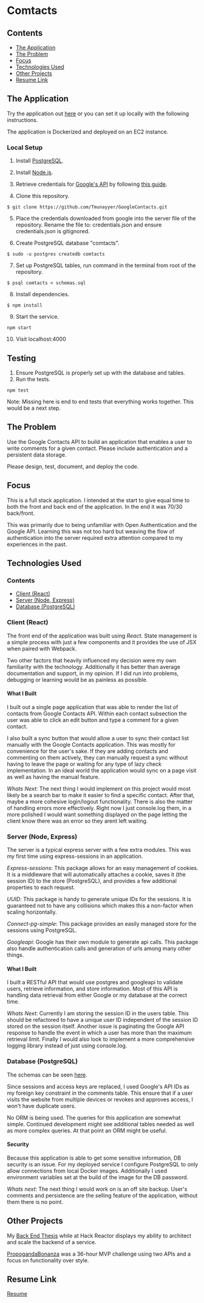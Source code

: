 # Comtacts

## Contents

- [The Application](#the-application)
- [The Problem](#the-problem)
- [Focus](#focus)
- [Technologies Used](#technologies-used)
- [Other Projects](#other-projects)
- [Resume Link](https://drive.google.com/file/d/1oKEIO_sYNlVbdhj42BXKSp0OlJ2tHf0a/view?usp=sharing)

## The Application

Try the application out [here](http://ec2-18-216-92-85.us-east-2.compute.amazonaws.com) or you can set it up locally with the following instructions.

The application is Dockerized and deployed on an EC2 instance.

### Local Setup

1. Install [PostgreSQL](https://www.postgresql.org/).
2. Install [Node.js](https://nodejs.org/en/).
3. Retrieve credentials for [Google's API](https://console.developers.google.com) by following [this guide](https://gist.github.com/Tmunayyer/379b2e9bee5ba7b8b299457cb524b608).

4. Clone this repository.

```
$ git clone https://github.com/Tmunayyer/GoogleContacts.git
```

5. Place the credentials downloaded from google into the server file of the repository. Rename the file to: credentials.json and ensure credentials.json is gitignored.

6. Create PostgreSQL database "comtacts".

```
$ sudo -u postgres createdb comtacts
```

7. Set up PostgreSQL tables, run command in the terminal from root of the repository.

```
$ psql comtacts < schemas.sql
```

8. Install dependencies.

```
$ npm install
```

9. Start the service.

```
npm start
```

10. Visit localhost:4000

## Testing

1. Ensure PostgreSQL is properly set up with the database and tables.
2. Run the tests.

```
npm test
```

Note: Missing here is end to end tests that everything works together. This would be a next step.

## The Problem

Use the Google Contacts API to build an application that enables a user to write comments for a given contact. Please include authentication and a persistent data storage.

Please design, test, document, and deploy the code.

## Focus

This is a full stack application. I intended at the start to give equal time to both the front and back end of the application. In the end it was 70/30 back/front.

This was primarily due to being unfamiliar with Open Authentication and the Google API. Learning this was not too hard but weaving the flow of authentication into the server required extra attention compared to my experiences in the past.

## Technologies Used

### Contents

- [Client (React)](<#client-(react)>)
- [Server (Node, Express)](<#server-(node,-express)>)
- [Database (PostgreSQL)](<#database-(postgresql)>)

### Client (React)

The front end of the application was built using _React_. State management is a simple process with just a few components and it provides the use of JSX when paired with Webpack.

Two other factors that heavily influenced my decision were my own familiarity with the technology. Additionally it has better than average documentation and support, in my opinion. If I did run into problems, debugging or learning would be as painless as possible.

#### What I Built

I built out a single page application that was able to render the list of contacts from Google Contacts API. Within each contact subsection the user was able to click an edit button and type a comment for a given contact.

I also built a sync button that would allow a user to sync their contact list manually with the Google Contacts application. This was mostly for convenience for the user's sake. If they are adding contacts and commenting on them actively, they can manually request a sync without having to leave the page or waiting for any type of lazy check implementation. In an ideal world the application would sync on a page visit as well as having the manual feature.

_Whats Next_: The next thing I would implement on this project would most likely be a search bar to make it easier to find a specific contact. After that, maybe a more cohesive login/logout functionality. There is also the matter of handling errors more effectively. Right now I just console.log them, in a more polished I would want something displayed on the page letting the client know there was an error so they arent left waiting.

### Server (Node, Express)

The server is a typical express server with a few extra modules. This was my first time using express-sessions in an application.

_Express-sessions_: This package allows for an easy management of cookies. It is a middleware that will automatically attaches a cookie, saves it (the session ID) to the store (PostgreSQL), and provides a few additional properties to each request.

_UUID_: This package is handy to generate unique IDs for the sessions. It is guaranteed not to have any collisions which makes this a non-factor when scaling horizontally.

_Connect-pg-simple_: This package provides an easily managed store for the sessions using PostgreSQL.

_Googleapi_: Google has their own module to generate api calls. This package also handle authentication calls and generation of urls among many other things.

#### What I Built

I built a RESTful API that would use postgres and googleapi to validate users, retrieve information, and store information. Most of this API is handling data retrieval from either Google or my database at the correct time.

_Whats Next_: Currently I am storing the session ID in the users table. This should be refactored to have a unique user ID independent of the session ID stored on the session itself. Another issue is paginating the Google API response to handle the event in which a user has more than the maximum retrieval limit. Finally I would also look to implement a more comprehensive logging library instead of just using console.log.

### Database (PostgreSQL)

The schemas can be seen [here](https://github.com/Tmunayyer/GoogleContacts/blob/master/schemas.sql).

Since sessions and access keys are replaced, I used Google's API IDs as my foreign key constraint in the comments table. This ensure that if a user visits the website from multiple devices or revokes and approves access, I won't have duplicate users.

No ORM is being used. The queries for this application are somewhat simple. Continued development might see additional tables needed as well as more complex queries. At that point an ORM might be useful.

#### Security

Because this application is able to get some sensitive information, DB security is an issue. For my deployed service I configure PostgreSQL to only allow connections from local Docker images. Additionally I used environment variables set at the build of the image for the DB password.

_Whats next_: The next thing I would work on is an off site backup. User's comments and persistence are the selling feature of the application, without them there is no point.

## Other Projects

My [Back End Thesis](https://github.com/Tmunayyer/Listing-Details-Sidebar) while at Hack Reactor displays my ability to architect and scale the backend of a service.

[PropogandaBonanza](https://github.com/Tmunayyer/propogandaBonanza) was a 36-hour MVP challenge using two APIs and a focus on functionality over style.

## Resume Link

[Resume](https://drive.google.com/file/d/1oKEIO_sYNlVbdhj42BXKSp0OlJ2tHf0a/view?usp=sharing)
